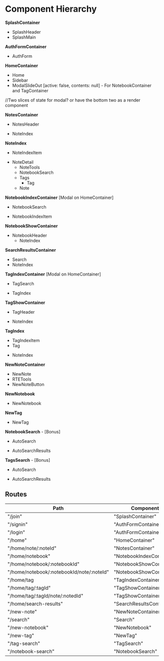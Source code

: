 # Component Hierarchy

**SplashContainer**
- SplashHeader
- SplashMain

**AuthFormContainer**
- AuthForm

**HomeContainer**
- Home
- Sidebar
- ModalSlideOut [active: false, contents: null] - For NotebookContainer and TagContainer

//Two slices of state for modal? or have the bottom two as a render component

**NotesContainer**
- NotesHeader
 * NoteIndex

**NoteIndex**
- NoteIndexItem
 + NoteDetail
   + NoteTools
   - NotebookSearch
   - Tags
     - Tag
   * Note

**NotebookIndexContainer** [Modal on HomeContainer]
- NotebookSearch
+ NotebookIndexItem

**NotebookShowContainer**
- NotebookHeader
  + NoteIndex

**SearchResultsContainer**
- Search
- NoteIndex

**TagIndexContainer** [Modal on HomeContainer]
- TagSearch
+ TagIndex

**TagShowContainer**
- TagHeader
+ NoteIndex

**TagIndex**
- TagIndexItem
 - Tag
 * NoteIndex


**NewNoteContainer**
- NewNote
 - RTETools
 - NewNoteButton

**NewNotebook**
- NewNotebook

**NewTag**
- NewTag

**NotebookSearch** - [Bonus]
+ AutoSearch
* AutoSearchResults

**TagsSearch** - [Bonus]
+ AutoSearch
* AutoSearchResults

## Routes

|Path   | Component   |
|-------|-------------|
| "/join" | "SplashContainer" |
| "/signin" | "AuthFormContainer" |
| "/login" | "AuthFormContainer" |
| "/home" | "HomeContainer" |
| "/home/note/:noteId" | "NotesContainer" |
| "/home/notebook" | "NotebookIndexContainer" |
| "/home/notebook/:notebookId" | "NotebookShowContainer" |
| "/home/notebook/:notebookId/note/:noteId" | "NotebookShowContainer" |
| "/home/tag | "TagIndexContainer" |
| "/home/tag/:tagId" | "TagShowContainer" |
| "/home/tag/:tagId/note/:notedId" | "TagShowContainer" |
| "/home/search-results" | "SearchResultsContainer"
| "/new-note" | "NewNoteContainer" |
| "/search" | "Search" |
| "/new-notebook" | "NewNotebook" |
| "/new-tag" | "NewTag" |
| "/tag-search" | "TagSearch" |
| "/notebook-search" | "NotebookSearch" |
